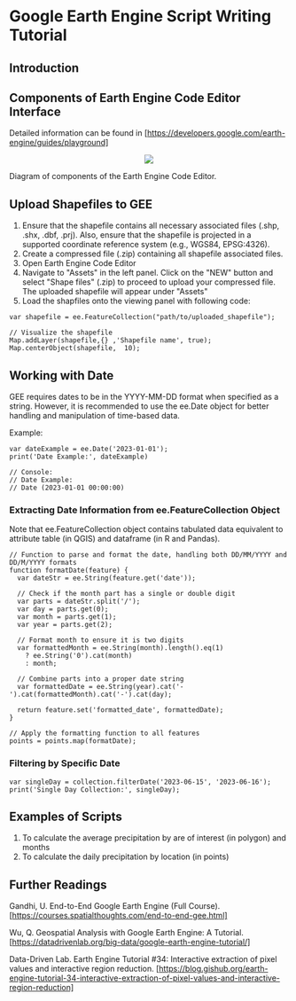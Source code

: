 # Google Earth Engine Script Writing Tutorial

## Introduction

## Components of Earth Engine Code Editor Interface
Detailed information can be found in [https://developers.google.com/earth-engine/guides/playground]

<p align="center">
  <img src="https://developers.google.com/static/earth-engine/images/Code_editor_diagram.png">
  
  Diagram of components of the Earth Engine Code Editor.
</p>


## Upload Shapefiles to GEE
1. Ensure that the shapefile contains all necessary associated files (.shp, .shx, .dbf, .prj). Also, ensure that the shapefile is projected in a supported coordinate reference system (e.g., WGS84, EPSG:4326).
2. Create a compressed file (.zip) containing all shapefile associated files.
3. Open Earth Engine Code Editor
4. Navigate to "Assets" in the left panel. Click on the "NEW" button and select "Shape files" (.zip) to proceed to upload your compressed file. The uploaded shapefile will appear under "Assets"
5. Load the shapfiles onto the viewing panel with following code:


```
var shapefile = ee.FeatureCollection("path/to/uploaded_shapefile");

// Visualize the shapefile
Map.addLayer(shapefile,{} ,'Shapefile name', true);
Map.centerObject(shapefile,  10);  
```


## Working with Date
GEE requires dates to be in the YYYY-MM-DD format when specified as a string. However, it is recommended to use the ee.Date object for better handling and manipulation of time-based data.

Example:
```
var dateExample = ee.Date('2023-01-01');
print('Date Example:', dateExample)

// Console:
// Date Example:
// Date (2023-01-01 00:00:00)

```

### Extracting Date Information from ee.FeatureCollection Object
Note that ee.FeatureCollection object contains tabulated data equivalent to attribute table (in QGIS) and dataframe (in R and Pandas).

```
// Function to parse and format the date, handling both DD/MM/YYYY and DD/M/YYYY formats
function formatDate(feature) {
  var dateStr = ee.String(feature.get('date'));
  
  // Check if the month part has a single or double digit
  var parts = dateStr.split('/');
  var day = parts.get(0);
  var month = parts.get(1);
  var year = parts.get(2);
  
  // Format month to ensure it is two digits
  var formattedMonth = ee.String(month).length().eq(1)
    ? ee.String('0').cat(month)
    : month;
  
  // Combine parts into a proper date string
  var formattedDate = ee.String(year).cat('-').cat(formattedMonth).cat('-').cat(day);
  
  return feature.set('formatted_date', formattedDate);
}

// Apply the formatting function to all features
points = points.map(formatDate);
```




### Filtering by Specific Date
```
var singleDay = collection.filterDate('2023-06-15', '2023-06-16');
print('Single Day Collection:', singleDay);
```



## Examples of Scripts
1. To calculate the average precipitation by are of interest (in polygon) and months
2. To calculate the daily precipitation by location (in points)

## Further Readings
Gandhi, U. End-to-End Google Earth Engine (Full Course). [https://courses.spatialthoughts.com/end-to-end-gee.html]

Wu, Q. Geospatial Analysis with Google Earth Engine: A Tutorial. [https://datadrivenlab.org/big-data/google-earth-engine-tutorial/]

Data-Driven Lab. Earth Engine Tutorial #34: Interactive extraction of pixel values and interactive region reduction. [https://blog.gishub.org/earth-engine-tutorial-34-interactive-extraction-of-pixel-values-and-interactive-region-reduction]
